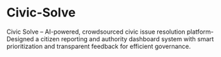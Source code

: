 # Civic-Solve
Civic Solve – AI-powered, crowdsourced civic issue resolution platform-  Designed a citizen reporting and authority dashboard system with smart prioritization and transparent feedback for efficient governance.

